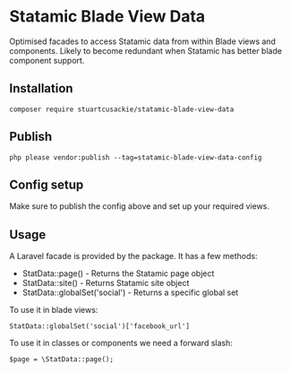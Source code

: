 # Statamic Blade View Data

Optimised facades to access Statamic data from within Blade views and components. Likely to become redundant when Statamic has better blade component support.


## Installation

```
composer require stuartcusackie/statamic-blade-view-data
```

## Publish

```
php please vendor:publish --tag=statamic-blade-view-data-config
```


## Config setup

Make sure to publish the config above and set up your required views.


## Usage

A Laravel facade is provided by the package. It has a few methods:  
- StatData::page() - Returns the Statamic page object
- StatData::site() - Returns Statamic site object
- StatData::globalSet('social') - Returns a specific global set

To use it in blade views:

```
StatData::globalSet('social')['facebook_url']
```

To use it in classes or components we need a forward slash:

```
$page = \StatData::page();
```
